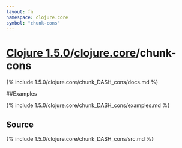 ```yaml
---
layout: fn
namespace: clojure.core
symbol: "chunk-cons"
---
```


# [Clojure 1.5.0](../../)/[clojure.core](../)/chunk-cons

{% include 1.5.0/clojure.core/chunk_DASH_cons/docs.md %}

##Examples

{% include 1.5.0/clojure.core/chunk_DASH_cons/examples.md %}
## Source
{% include 1.5.0/clojure.core/chunk_DASH_cons/src.md %}

